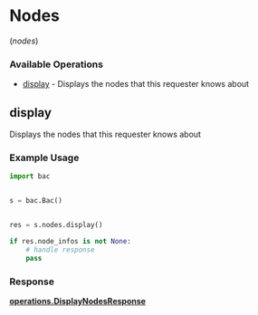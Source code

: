 # Nodes
(*nodes*)

### Available Operations

* [display](#display) - Displays the nodes that this requester knows about

## display

Displays the nodes that this requester knows about

### Example Usage

```python
import bac


s = bac.Bac()


res = s.nodes.display()

if res.node_infos is not None:
    # handle response
    pass
```


### Response

**[operations.DisplayNodesResponse](../../models/operations/displaynodesresponse.md)**

